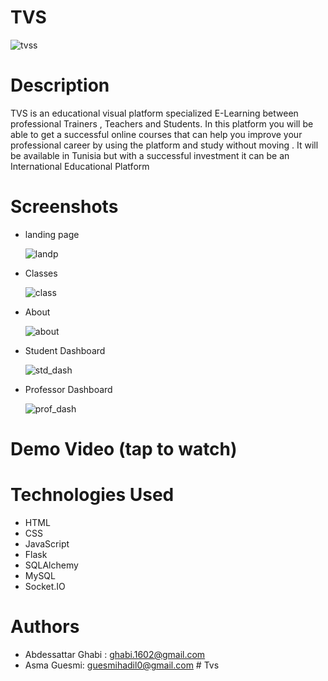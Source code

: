 # TVS

![tvss](https://github.com/user-attachments/assets/b6f22c7e-22eb-44c0-85c8-97e702ae9377)

# Description

TVS is an educational visual platform specialized E-Learning  between professional Trainers , Teachers  and Students.
In this platform you will be able to get a successful online courses that can help you improve your professional career by using   the platform and study without moving .
It will be available in Tunisia but with a successful investment it can be an International Educational Platform 

# Screenshots

* landing page

  ![landp](https://github.com/user-attachments/assets/cba42a77-dbd6-4c9d-9682-06a716c39043)

* Classes

  ![class](https://github.com/user-attachments/assets/88ababb3-50c0-4710-ab19-9c23347551b7)

* About

  ![about](https://github.com/user-attachments/assets/8b8c2d4f-4b41-48d1-b7f8-cc3c3a4ed03b)

* Student Dashboard

  ![std_dash](https://github.com/user-attachments/assets/7e475221-1acc-4157-a6d6-0813bf162d2c)

* Professor Dashboard

  ![prof_dash](https://github.com/user-attachments/assets/1ddc8d07-dd16-45ce-8ed7-ddee3bd7b569)

# Demo Video (tap to watch)

# Technologies Used
  * HTML
  * CSS
  * JavaScript
  * Flask
  * SQLAlchemy
  * MySQL
  * Socket.IO

# Authors
* Abdessattar Ghabi : ghabi.1602@gmail.com
* Asma Guesmi: guesmihadil0@gmail.com
#   T v s 
 
 
